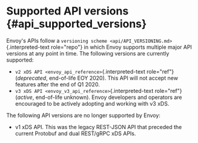 Supported API versions {#api_supported_versions}
======================

Envoy\'s APIs follow a
`versioning scheme <api/API_VERSIONING.md>`{.interpreted-text
role="repo"} in which Envoy supports multiple major API versions at any
point in time. The following versions are currently supported:

-   `v2 xDS API <envoy_api_reference>`{.interpreted-text role="ref"}
    (*deprecated*, end-of-life EOY 2020). This API will not accept new
    features after the end of Q1 2020.
-   `v3 xDS API <envoy_v3_api_reference>`{.interpreted-text role="ref"}
    (*active*, end-of-life unknown). Envoy developers and operators are
    encouraged to be actively adopting and working with v3 xDS.

The following API versions are no longer supported by Envoy:

-   v1 xDS API. This was the legacy REST-JSON API that preceded the
    current Protobuf and dual REST/gRPC xDS APIs.
